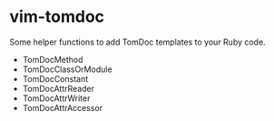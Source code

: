 # vim-tomdoc

Some helper functions to add TomDoc templates to your Ruby code.

* TomDocMethod
* TomDocClassOrModule
* TomDocConstant
* TomDocAttrReader
* TomDocAttrWriter
* TomDocAttrAccessor
